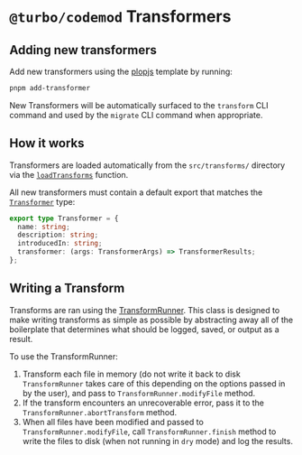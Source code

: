 # `@turbo/codemod` Transformers

## Adding new transformers

Add new transformers using the [plopjs](https://github.com/plopjs/plop) template by running:

```bash
pnpm add-transformer
```

New Transformers will be automatically surfaced to the `transform` CLI command and used by the `migrate` CLI command when appropriate.

## How it works

Transformers are loaded automatically from the `src/transforms/` directory via the [`loadTransforms`](../utils/loadTransformers.ts) function.

All new transformers must contain a default export that matches the [`Transformer`](../types.ts) type:

```ts
export type Transformer = {
  name: string;
  description: string;
  introducedIn: string;
  transformer: (args: TransformerArgs) => TransformerResults;
};
```

## Writing a Transform

Transforms are ran using the [TransformRunner](../runner/Runner.ts). This class is designed to make writing transforms as simple as possible by abstracting away all of the boilerplate that determines what should be logged, saved, or output as a result.

To use the TransformRunner:

1. Transform each file in memory (do not write it back to disk `TransformRunner` takes care of this depending on the options passed in by the user), and pass to `TransformRunner.modifyFile` method.
2. If the transform encounters an unrecoverable error, pass it to the `TransformRunner.abortTransform` method.
3. When all files have been modified and passed to `TransformRunner.modifyFile`, call `TransformRunner.finish` method to write the files to disk (when not running in `dry` mode) and log the results.
